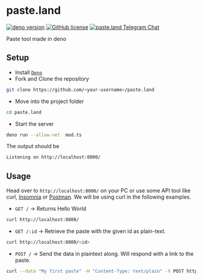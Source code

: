 # paste.land

[![deno version](https://img.shields.io/badge/deno-^1.5.2-lightgrey?logo=deno)](https://github.com/denoland/deno)
[![GitHub license](https://img.shields.io/github/license/daemon1024/paste.land)](/LICENSE)
[![paste.land Telegram Chat](https://img.shields.io/badge/chat-paste.land-blue?logo=telegram)](https://t.me/paste_land)

Paste tool made in deno

## Setup 

- Install [`Deno`](https://deno.land/#installation)
- Fork and Clone the repository 
```sh
git clone https://github.com/<your-username>/paste.land
```
- Move into the project folder
```sh
cd paste.land
```
- Start the server
```sh
deno run --allow-net  mod.ts
```

The output should be 
```sh
Listening on http://localhost:8000/
```

## Usage

Head over to `http://localhost:8000/` on your PC or use some API tool like curl, [Insomnia](https://insomnia.rest/) or [Postman](https://www.postman.com/). We will be using curl in the following examples.

- `GET /` -> Returns Hello World
```sh
curl http://localhost:8000/
```
- `GET /:id` -> Retrieve the paste with the given id as plain-text.
```sh
curl http://localhost:8000/<id>
```
- `POST /` -> Send the data in plaintext along. Will respond with a link to the paste.
```sh
curl --data "My first paste" -H "Content-Type: text/plain" -X POST http://localhost:8000/
```

